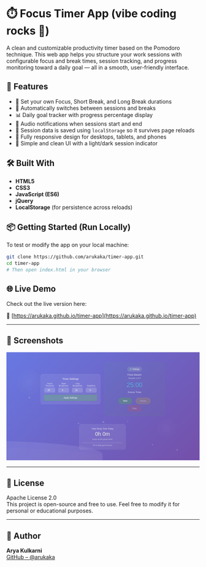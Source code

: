 # ⏱️ Focus Timer App (vibe coding rocks 🤘)

A clean and customizable productivity timer based on the Pomodoro technique. This web app helps you structure your work sessions with configurable focus and break times, session tracking, and progress monitoring toward a daily goal — all in a smooth, user-friendly interface.

## 🚀 Features

- 🎯 Set your own Focus, Short Break, and Long Break durations
- 🔁 Automatically switches between sessions and breaks
- 📊 Daily goal tracker with progress percentage display
- 🔔 Audio notifications when sessions start and end
- 💾 Session data is saved using `localStorage` so it survives page reloads
- 📱 Fully responsive design for desktops, tablets, and phones
- 🎨 Simple and clean UI with a light/dark session indicator

## 🛠️ Built With

- **HTML5**
- **CSS3**
- **JavaScript (ES6)**
- **jQuery**
- **LocalStorage** (for persistence across reloads)

## 📦 Getting Started (Run Locally)

To test or modify the app on your local machine:

```bash
git clone https://github.com/arukaka/timer-app.git
cd timer-app
# Then open index.html in your browser
```
## 🌐 Live Demo

Check out the live version here:

🔗 [https://arukaka.github.io/timer-app](https://arukaka.github.io/timer-app)

<!-- Update the above link after GitHub Pages is set up -->

---

## 📸 Screenshots

![Main Timer Screen](./assets/screenshot-main.png)

---

## 📄 License

Apache License 2.0  
This project is open-source and free to use. Feel free to modify it for personal or educational purposes.

---

## 🙌 Author

**Arya Kulkarni**  
[GitHub – @arukaka](https://github.com/arukaka)

